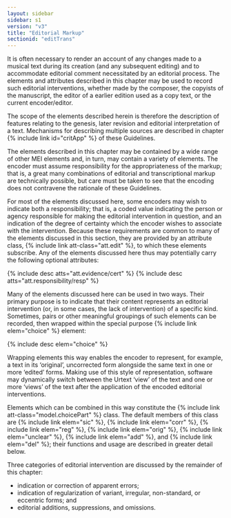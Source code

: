 ```yaml
---
layout: sidebar
sidebar: s1
version: "v3"
title: "Editorial Markup"
sectionid: "editTrans"
---
```


It is often necessary to render an account of any changes made to a musical text during its creation (and any subsequent editing) and to accommodate editorial comment necessitated by an editorial process. The elements and attributes described in this chapter may be used to record such editorial interventions, whether made by the composer, the copyists of the manuscript, the editor of a earlier edition used as a copy text, or the current encoder/editor.

The scope of the elements described herein is therefore the description of features relating to the genesis, later revision and editorial interpretation of a text. Mechanisms for describing multiple sources are described in chapter {% include link id="critApp" %} of these Guidelines.

The elements described in this chapter may be contained by a wide range of other MEI elements and, in turn, may contain a variety of elements. The encoder must assume responsibility for the appropriateness of the markup; that is, a great many combinations of editorial and transcriptional markup are technically possible, but care must be taken to see that the encoding does not contravene the rationale of these Guidelines.

For most of the elements discussed here, some encoders may wish to indicate both a responsibility; that is, a coded value indicating the person or agency responsible for making the editorial intervention in question, and an indication of the degree of certainty which the encoder wishes to associate with the intervention. Because these requirements are common to many of the elements discussed in this section, they are provided by an attribute class, {% include link att-class="att.edit" %}, to which these elements subscribe. Any of the elements discussed here thus may potentially carry the following optional attributes:

{% include desc atts="att.evidence/cert" %} 
{% include desc atts="att.responsibility/resp" %} 

Many of the elements discussed here can be used in two ways. Their primary purpose is to indicate that their content represents an editorial intervention (or, in some cases, the lack of intervention) of a specific kind. Sometimes, pairs or other meaningful groupings of such elements can be recorded, then wrapped within the special purpose {% include link elem="choice" %} element:

{% include desc elem="choice" %} 

Wrapping elements this way enables the encoder to represent, for example, a text in its ‘original’, uncorrected form alongside the same text in one or more ‘edited’ forms. Making use of this style of representation, software may dynamically switch between the Urtext ‘view’ of the text and one or more ‘views’ of the text after the application of the encoded editorial interventions.

Elements which can be combined in this way constitute the {% include link att-class="model.choicePart" %} class. The default members of this class are {% include link elem="sic" %}, {% include link elem="corr" %}, {% include link elem="reg" %}, {% include link elem="orig" %}, {% include link elem="unclear" %}, {% include link elem="add" %}, and {% include link elem="del" %}; their functions and usage are described in greater detail below.

Three categories of editorial intervention are discussed by the remainder of this chapter:

- indication or correction of apparent errors;
- indication of regularization of variant, irregular, non-standard, or eccentric forms; and
- editorial additions, suppressions, and omissions.